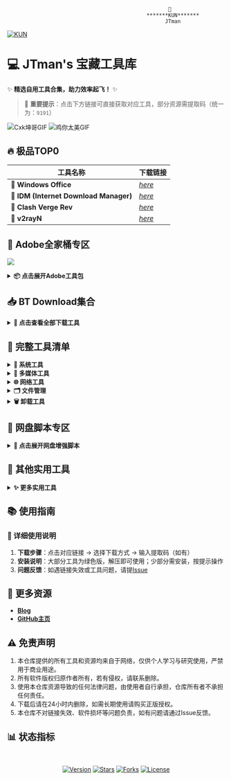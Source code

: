                                                         💖
                                                 *******KUN*******
                                                       JTman

[![KUN](https://img.shields.io/badge/-KUN-FF6B6B?style=for-the-badge&logo=lightning&logoColor=white)](https://your-link)

# 💻 JTman's 宝藏工具库

✨ **精选自用工具合集，助力效率起飞！** ✨

> 📌 **重要提示**：点击下方链接可直接获取对应工具，部分资源需提取码（统一为：`9191`）

![Cxk坤哥GIF](https://github.com/user-attachments/assets/8cc3e17a-ae2e-4cdf-a1aa-b61ba80c9d70)
![鸡你太美GIF](https://github.com/user-attachments/assets/c1b50091-ed2a-49a6-926f-d7d6ee1d4dcb)


## 🔥 **极品TOP0**
| 工具名称                     | 下载链接                                  |
|------------------------------|-------------------------------------------|
| 💖 **Windows Office**        | [*here*](https://github.com/JTman-c/K/releases/tag/2.0) |
| 💖 **IDM (Internet Download Manager)** | [*here*](https://github.com/JTman-c/Kun_Files/releases/tag/0.2) |
| 💖 **Clash Verge Rev**       | [*here*](https://github.com/JTman-c/K/releases/tag/2.2) |
| 💖 **v2rayN**                | [*here*](https://github.com/JTman-c/K/releases/tag/1.3) |


## 🎨 **Adobe全家桶专区**
![](https://encrypted-tbn0.gstatic.com/images?q=tbn:ANd9GcSXLmaMD16JPZBZz12YP2LYhwjsg3VrP2iFCg&s)

<details class="custom-details">
<summary class="custom-summary"><i class="fa fa-paint-brush"></i> <strong>📦 点击展开Adobe工具包</strong></summary>

| 工具名称               | 下载链接                                  | 提取码 |
|------------------------|-------------------------------------------|--------|
| Adobe Creative Cloud   | [*here*](https://www.123912.com/s/cRYiTd-YZtfA) | 9191   |
| Adobe 21系列           | [*here*](https://www.123912.com/s/cRYiTd-FZtfA) | 9191   |
| Adobe Acrobat FPD      | [*here*](https://www.123912.com/s/cRYiTd-VMtfA) | 9191   |
| GenP (激活工具)        | [*here*](https://github.com/JTman-c/K/releases/tag/1.7) | -      |

</details>


## 📥 **BT Download集合**
<details class="custom-details">
<summary class="custom-summary"><i class="fa fa-download"></i> <strong>🔽 点击查看全部下载工具</strong></summary>

| 工具名称             | 下载链接                                  | 提取码 |
|----------------------|-------------------------------------------|--------|
| qBittorrent          | [*here*](https://github.com/JTman-c/Kun_Files/releases/tag/0.7) | -      |
| 迅雷v不限速版         | [*here*](https://github.com/JTman-c/K/releases/tag/2.1) | -   |

</details>


## 🚀 **完整工具清单**
<details class="custom-details">
<summary class="custom-summary"><i class="fa fa-cogs"></i> <strong>🔧 系统工具</strong></summary>

| 工具名称       | 功能描述                  | 下载链接                                  |
|----------------|---------------------------|-------------------------------------------|
| RAR压缩工具    | 无广/解压缩          | [*here*](https://github.com/JTman-c/Kun_Files/releases/tag/0.3) |
| Dism++         | Windows系统优化        | [*here*](https://github.com/JTman-c/K/releases/tag/1.9) |
| 分区助手       | 硬盘分区管理            | [*here*](https://github.com/JTman-c/K/releases/tag/1.8) |

</details>


<details class="custom-details">
<summary class="custom-summary"><i class="fa fa-film"></i> <strong>🎥 多媒体工具</strong></summary>

| 工具名称              | 功能描述                | 下载链接                                  | 提取码 |
|-----------------------|-------------------------|-------------------------------------------|--------|
| K-Lite Codec Pack     | 视频解码器合集          | [*here*](https://github.com/JTman-c/Kun_Files/releases/tag/0.5) | -      |
| Video Acceleration    | 视频加速扩展            | [*here*](https://github.com/JTman-c/Kun_Files/releases/tag/0.8) | -      |
| LosslessCut         | 无损视频剪辑工具          | [*here*](https://pan.baidu.com/s/1Mqx4pXHPd8VFOIR9i677Dg) | 9191   |

</details>


<details class="custom-details">
<summary class="custom-summary"><i class="fa fa-globe"></i> <strong>🌐 网络工具</strong></summary>

| 工具名称       | 功能描述                  | 下载链接                                  |
|----------------|---------------------------|-------------------------------------------|
| v2rayN         | 网络代理工具              | [*here*](https://github.com/JTman-c/K/releases/tag/1.3) |
| LocalSend      | 局域网文件传输工具        | [*here*](https://github.com/JTman-c/Kun_Files/releases/tag/0.6) |

</details>


<details class="custom-details">
<summary class="custom-summary"><i class="fa fa-folder"></i> <strong>🗂️ 文件管理</strong></summary>

| 工具名称       | 功能描述                  | 下载链接                                  | 提取码 |
|----------------|---------------------------|-------------------------------------------|--------|
| Everything     | 超快文件搜索工具          | [*here*](https://github.com/JTman-c/K/releases/tag/1.4) | -      |
| LockHunter     | 文件解锁神器              | [*here*](https://github.com/JTman-c/Kun_Files/releases/tag/1.1) | -      |
| File Converter | 文件格式转换工具          | [*here*](https://github.com/JTman-c/Kun_Files/releases/tag/1.0) | -      |
| 格式工厂              | 全能格式转换工具        | [*here*](https://www.123912.com/s/cRYiTd-TfifA) | 9191   |

</details>


<details class="custom-details">
<summary class="custom-summary"><i class="fa fa-trash"></i> <strong>🗑️ 卸载工具</strong></summary>

| 工具名称       | 功能描述                  | 下载链接                                  |
|----------------|---------------------------|-------------------------------------------|
| geek卸载器     | 彻底卸载软件              | [*here*](https://github.com/JTman-c/Kun_Files/releases/tag/1.2) |
| Uninstall Tool | 高级软件卸载工具          | [*here*](https://github.com/JTman-c/K/releases/tag/1.6) |
| 🗑️合集         | 卸载 and Registry Cleaner   | [*here*](https://www.123912.com/s/cRYiTd-wLtfA?提取码:9191) |

</details>


## 📃 **网盘脚本专区**
<details class="custom-details">
<summary class="custom-summary"><i class="fa fa-code"></i> <strong>🚀 点击展开网盘增强脚本</strong></summary>

| 脚本名称            | 功能描述                  | 下载链接                                  |
|---------------------|---------------------------|-------------------------------------------|
| 百度网盘助手        | 百度网盘下载加速          | [*here*](https://sswpdd.xyz/doc/doc.html) |
| 123网盘青春版       | 123网盘会员功能增强       | [*here*](https://greasyfork.org/zh-CN/scripts/513528-123-%E4%BA%91%E7%9B%98%E4%BC%9A%E5%91%98%E9%9D%92%E6%98%A5%E7%89%88) |
| 脚本合集            | IDM直链获取、去广告等     | [*here*](https://github.com/JTman-c/K/releases/tag/1.5) |

</details>


## 🔗 **其他实用工具**
<details class="custom-details">
<summary class="custom-summary"><i class="fa fa-cube"></i> <strong>✨ 更多实用工具</strong></summary>

| 工具名称            | 功能描述                  | 下载链接                                  | 提取码 |
|---------------------|---------------------------|-------------------------------------------|--------|
| Drive Icon Manager  | 自定义驱动器图标          | [*here*](https://github.com/JTman-c/Kun_Files/releases/tag/0.4) | -      |
| LANDrop             | 跨平台局域网传输工具      | [*here*](https://www.123912.com/s/cRYiTd-CZtfA) | 9191   |
| WeChat              | 防撤回                  | [*here*](https://www.123912.com/s/cRYiTd-LMtfA) | 9191   |

</details>


## 📚 **使用指南**
### 📖 详细使用说明
1. **下载步骤**：点击对应链接 → 选择下载方式 → 输入提取码（如有）  
2. **安装说明**：大部分工具为绿色版，解压即可使用；少部分需安装，按提示操作  
3. **问题反馈**：如遇链接失效或工具问题，请提[Issue](https://github.com/JTman-c/K/issues)  


## 🔗 **更多资源**
- [**Blog**](https://kun.datatestvless.click/)  
- [**GitHub主页**](https://github.com/JTman-c)  


## ⚠️ **免责声明**
1. 本仓库提供的所有工具和资源均来自于网络，仅供个人学习与研究使用，严禁用于商业用途。
2. 所有软件版权归原作者所有，若有侵权，请联系删除。
3. 使用本仓库资源导致的任何法律问题，由使用者自行承担，仓库所有者不承担任何责任。
4. 下载后请在24小时内删除，如需长期使用请购买正版授权。
5. 本仓库不对链接失效、软件损坏等问题负责，如有问题请通过Issue反馈。


## 📊 **状态指标**
<div class="stats-container" style="display: flex; flex-wrap: wrap; gap: 1rem; justify-content: center; margin: 2rem 0;">
  
  [![Version](https://img.shields.io/badge/dynamic/json?color=blueviolet&label=版本&query=version&url=https://api.yourdomain.com/version)](https://github.com/JTman-c/K)
  [![Stars](https://img.shields.io/github/stars/JTman-c/K?style=flat&logo=github&color=ff69b4)](https://github.com/JTman-c/K)
  [![Forks](https://img.shields.io/github/forks/JTman-c/K?style=flat&logo=github&color=2088FF)](https://github.com/JTman-c/K)
  [![License](https://img.shields.io/github/license/JTman-c/K?style=flat&color=brightgreen)](https://github.com/JTman-c/K/blob/main/LICENSE)
</div>
    
    
    
    















    
